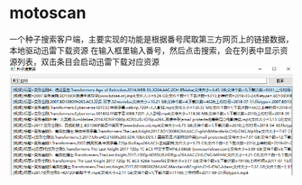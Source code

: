 # motoscan
一个种子搜索客户端，主要实现的功能是根据番号爬取第三方网页上的链接数据，本地驱动迅雷下载资源
在输入框里输入番号，然后点击搜索，会在列表中显示资源列表，双击条目会启动迅雷下载对应资源
![](https://github.com/wongqueng/motoscan/blob/master/shili.png)



